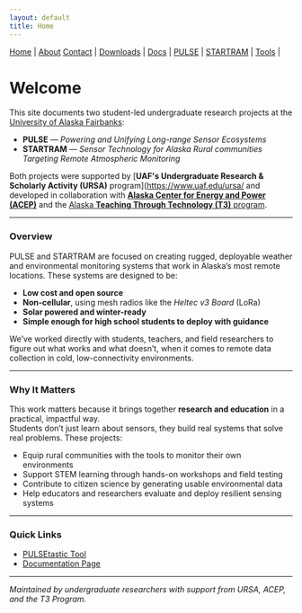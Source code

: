 ```yaml
---
layout: default
title: Home
---
```


<nav>
  <a href="{{ '/' | relative_url }}">Home</a> |
  <a href="{{ '/about/' | relative_url }}">About</a> 
  <a href="{{ '/contact/' | relative_url }}">Contact</a> |
  <a href="{{ '/downloads/' | relative_url }}">Downloads</a> |
  <a href="{{ '/docs/' | relative_url }}">Docs</a> |
  <a href="{{ '/pulse/' | relative_url }}">PULSE</a> |
  <a href="{{ '/startram/' | relative_url }}">STARTRAM</a> |
  <a href="{{ '/tools/' | relative_url }}">Tools</a> |
</nav>

# Welcome

This site documents two student-led undergraduate research projects at the [University of Alaska Fairbanks](https://www.uaf.edu/uaf/):

- **PULSE** — *Powering and Unifying Long-range Sensor Ecosystems*  
- **STARTRAM** — *Sensor Technology for Alaska Rural communities Targeting Remote Atmospheric Monitoring*

Both projects were supported by [**UAF's Undergraduate Research & Scholarly Activity (URSA)** program](https://www.uaf.edu/ursa/ and developed in collaboration with [**Alaska Center for Energy and Power (ACEP)**](https://www.uaf.edu/acep) and the [Alaska **Teaching Through Technology (T3)** program](https://t3.uaf.edu).

---

### Overview

PULSE and STARTRAM are focused on creating rugged, deployable weather and environmental monitoring systems that work in Alaska’s most remote locations. These systems are designed to be:

- **Low cost and open source**  
- **Non-cellular**, using mesh radios like the *Heltec v3 Board* (LoRa)  
- **Solar powered and winter-ready**  
- **Simple enough for high school students to deploy with guidance**

We’ve worked directly with students, teachers, and field researchers to figure out what works and what doesn’t, when it comes to remote data collection in cold, low-connectivity environments.

---

### Why It Matters

This work matters because it brings together **research and education** in a practical, impactful way.  
Students don’t just learn about sensors, they build real systems that solve real problems. These projects:

- Equip rural communities with the tools to monitor their own environments  
- Support STEM learning through hands-on workshops and field testing  
- Contribute to citizen science by generating usable environmental data  
- Help educators and researchers evaluate and deploy resilient sensing systems  

---

### Quick Links

- [PULSEtastic Tool](https://github.com/uaf-t3/PULSEtastic)
- [Documentation Page](https://t3.uaf.edu/pulse-startram/docs/)

---

*Maintained by undergraduate researchers with support from URSA, ACEP, and the T3 Program.*

